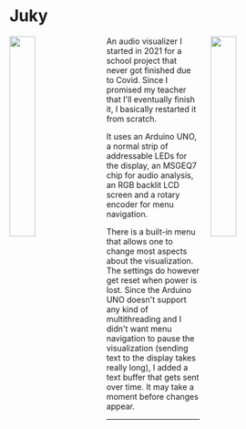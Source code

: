 # Juky

<img align="right" src="preview.gif" width="30%" style="padding-left: 1rem">
<img align="left" src="settings.gif" width="30%" style="padding-right: 1rem">



An audio visualizer I started in 2021 for a school project that never
got finished due to Covid. Since I promised my teacher that I'll eventually
finish it, I basically restarted it from scratch.

It uses an Arduino UNO, a normal strip of addressable LEDs 
for the display, an MSGEQ7 chip for audio analysis, an RGB backlit 
LCD screen and a rotary encoder for menu navigation.

There is a built-in menu that allows one to change most aspects about
the visualization. The settings do however get reset when power is lost.
Since the Arduino UNO doesn't support any kind of multithreading
and I didn't want menu navigation to pause the visualization (sending
text to the display takes really long), I added a text buffer that
gets sent over time. It may take a moment before changes appear.

<hr>
